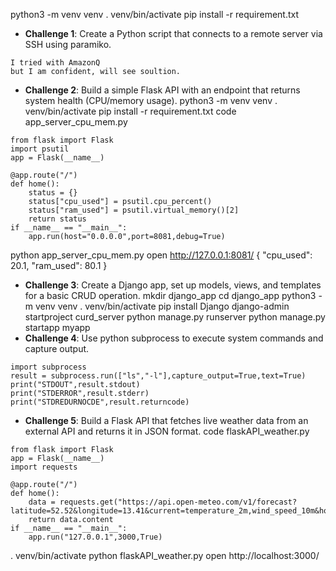 python3 -m venv venv
. venv/bin/activate
pip install -r requirement.txt

* **Challenge 1**: Create a Python script that connects to a remote server via SSH using paramiko.
```
I tried with AmazonQ
but I am confident, will see soultion.
```
* **Challenge 2**: Build a simple Flask API with an endpoint that returns system health (CPU/memory usage).
python3 -m venv venv
. venv/bin/activate
pip install -r requirement.txt
code app_server_cpu_mem.py

```
from flask import Flask
import psutil
app = Flask(__name__)

@app.route("/")
def home():
    status = {}
    status["cpu_used"] = psutil.cpu_percent()
    status["ram_used"] = psutil.virtual_memory()[2]
    return status
if __name__ == "__main__":
    app.run(host="0.0.0.0",port=8081,debug=True)
```
python app_server_cpu_mem.py
open http://127.0.0.1:8081/
{
  "cpu_used": 20.1,
  "ram_used": 80.1
}

* **Challenge 3**: Create a Django app, set up models, views, and templates for a basic CRUD operation.
mkdir django_app
cd django_app
python3 -m venv venv
. venv/bin/activate
pip install Django
django-admin startproject curd_server
python manage.py runserver
python manage.py startapp myapp
* **Challenge 4**: Use python subprocess to execute system commands and capture output.
```
import subprocess
result = subprocess.run(["ls","-l"],capture_output=True,text=True)
print("STDOUT",result.stdout)
print("STDERROR",result.stderr)
print("STDREDURNOCDE",result.returncode)

```
* **Challenge 5**: Build a Flask API that fetches live weather data from an external API and returns it in JSON format.
code flaskAPI_weather.py
```
from flask import Flask
app = Flask(__name__)
import requests

@app.route("/")
def home():
    data = requests.get("https://api.open-meteo.com/v1/forecast?latitude=52.52&longitude=13.41&current=temperature_2m,wind_speed_10m&hourly=temperature_2m,relative_humidity_2m,wind_speed_10m")
    return data.content
if __name__ == "__main__":
    app.run("127.0.0.1",3000,True)

```
. venv/bin/activate 
python flaskAPI_weather.py
open http://localhost:3000/

